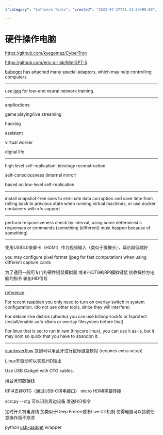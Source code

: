 ```yaml
---
{"category": "Software Tools", "created": "2023-07-27T21:14:23+08:00", "date": "2023-07-27 21:14:23", "description": "This article explores the process of controlling computers using hardware operations and software tools. It covers various applications and methods, such as CyberTron, Larq, USB Gadget with OTG cables, Taiwan data cables, scrcpy, HID instructions, power management, Deep Freeze or Live CD mechanisms, and Python wrappers for usb-gadget.", "modified": "2023-10-18T17:38:20+08:00", "tags": ["computer control", "hardware operations", "software tools", "CyberTron", "Larq", "USB Gadget", "OTG cables"], "title": "Controlling Computers with Hardware Operations and Software Tools: A Comprehensive Guide"}

---
```


# 硬件操作电脑

https://github.com/kyegomez/CyberTron

https://github.com/eric-ai-lab/MiniGPT-5

[bubogpt](https://bubo-gpt.github.io/) has attached many spacial adaptors, which may help controlling computers

----

use [larq](https://github.com/larq/larq) for low-end neural network training.

----

applications:

game playing/live streaming

hacking

assistent

virtual worker

digital life

----

high level self-replication: ideology reconstruction

self-consciousness (internal mirror)

based on low-level self-replication

----

install snapshot-free oses to eliminate data corruption and save time from rolling back to previous state when running virtual machines, or use docker containers with xfs support.

----

perform responsiveness check by interval, using some deterministic responses or commands (something (different) must happen because of something)

----

使用USB3.0录屏卡（HDMI）作为视频输入（类似于摄像头），延迟越低越好

you may configure pixel format (jpeg for fast computation) when using different capture cards

为了通用一般用专门的硬件键鼠模拟器 或者带OTG的RPi模拟键鼠 接收操控方电脑的指令 输出HID信号

----

[reference](https://raspberrypi.stackexchange.com/questions/7101/raspberry-pi-live-boot-or-read-only-distro)

For recent raspbian you only need to turn on overlay switch in system configuration. (do not use other tools, since they will interfere)

For debian-like distros (ubuntu) you can use bilibop-lockfs or fsprotect (install/enable aufs-dkms or overlay filesystem before that)

For linux that is set to run in ram (tinycore linux), you can use it as-is, but it may oom so quick that you have to abandon it.

----

[stackoverflow](https://superuser.com/questions/1128365/simulate-usb-keyboard-from-machine#) 提到可以用蓝牙进行鼠标键盘模拟 (requires extra setup)

Linux有驱动可以实现HID输出

Use USB Gadget with OTG cables.

用台湾的数据线

RPi4支持OTG（通过USB-C供电接口） micro HDMI需要转接

scrcpy --otg 可以识别周边设备 发送HID指令

定时开关机电源线 加类似于Deep Freeze或者Live CD机制 使得电脑可以接收任意操作而不崩溃

python [usb-gadget](https://pypi.org/project/usb-gadget/) wrapper
